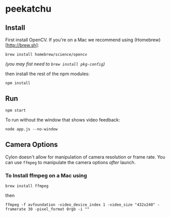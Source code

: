 # peekatchu

## Install

First install OpenCV. If you're on a Mac we recommend using (Homebrew)[http://brew.sh]:

`brew install homebrew/science/opencv`

*(you may fist need to `brew install pkg-config`)*

then install the rest of the npm modules:

`npm install`

## Run

`npm start`

To run without the window that shows video feedback:

`node app.js --no-window`

## Camera Options

Cylon doesn't allow for manipulation of camera resolution or frame rate. You can use `ffmpeg` to manipulate the camera options *after* launch.

### To Install ffmpeg on a Mac using

`brew install ffmpeg`

then

`ffmpeg -f avfoundation -video_device_index 1 -video_size "432x240" -framerate 30 -pixel_format 0rgb -i ""`
